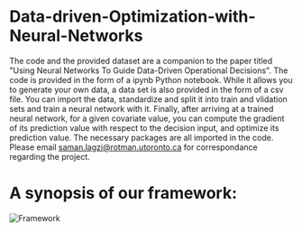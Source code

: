 # Data-driven-Optimization-with-Neural-Networks
The code and the provided dataset are a companion to the paper titled "Using Neural Networks To Guide Data-Driven Operational Decisions".
The code is provided in the form of a ipynb Python notebook. While it allows you to generate your own data, a data set is also provided in the form of a csv file. 
You can import the data, standardize and split it into train and vlidation sets and train a neural network with it.
Finally, after arriving at a trained neural network, for a given covariate value, you can compute the gradient of its prediction value with respect to the decision input, and optimize its prediction value.
The necessary packages are all imported in the code.
Please email saman.lagzi@rotman.utoronto.ca for correspondance regarding the project.

# A synopsis of our framework:
![Framework](https://user-images.githubusercontent.com/113304575/189544424-306c0d05-0c9e-49fe-8ef8-0e9c8aae6369.png)
